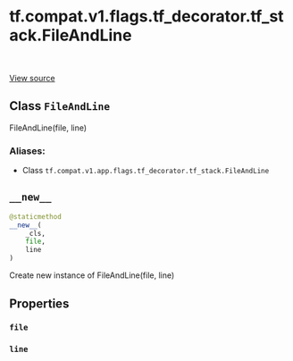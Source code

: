 <div itemscope itemtype="http://developers.google.com/ReferenceObject">
<meta itemprop="name" content="tf.compat.v1.flags.tf_decorator.tf_stack.FileAndLine" />
<meta itemprop="path" content="Stable" />
<meta itemprop="property" content="file"/>
<meta itemprop="property" content="line"/>
<meta itemprop="property" content="__new__"/>
</div>

# tf.compat.v1.flags.tf_decorator.tf_stack.FileAndLine

<!-- Insert buttons -->

<table class="tfo-notebook-buttons tfo-api" align="left">
</table>

<a target="_blank" href="/code/stable/tensorflow/python/util/tf_stack.py">View source</a>



## Class `FileAndLine`

<!-- Start diff -->
FileAndLine(file, line)



### Aliases:

* Class `tf.compat.v1.app.flags.tf_decorator.tf_stack.FileAndLine`


<!-- Placeholder for "Used in" -->


<h2 id="__new__"><code>__new__</code></h2>

``` python
@staticmethod
__new__(
    _cls,
    file,
    line
)
```

Create new instance of FileAndLine(file, line)




## Properties

<h3 id="file"><code>file</code></h3>




<h3 id="line"><code>line</code></h3>






